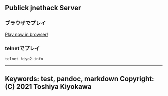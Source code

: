 

## Publick jnethack Server
### ブラウザでプレイ
[Play now in browser!](https://kiyos.info:8080)  
### telnetでプレイ  
`telnet kiyo2.info`  

---
Keywords: test, pandoc, markdown
Copyright: (C) 2021 Toshiya Kiyokawa
---
